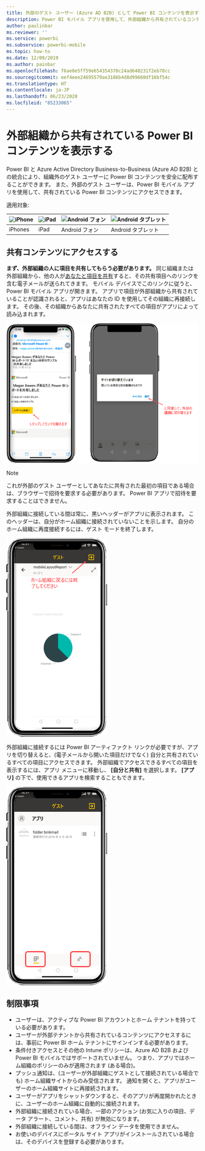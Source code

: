 ```yaml
---
title: 外部のゲスト ユーザー (Azure AD B2B) として Power BI コンテンツを表示する
description: Power BI モバイル アプリを使用して、外部組織から共有されているコンテンツを表示します。
author: paulinbar
ms.reviewer: ''
ms.service: powerbi
ms.subservice: powerbi-mobile
ms.topic: how-to
ms.date: 12/09/2019
ms.author: painbar
ms.openlocfilehash: f6ae0e5ff59e654354370c24ad648231f2eb78cc
ms.sourcegitcommit: eef4eee24695570ae3186b4d8d99660df16bf54c
ms.translationtype: HT
ms.contentlocale: ja-JP
ms.lasthandoff: 06/23/2020
ms.locfileid: "85233065"
---
```

# <a name="view-power-bi-content-shared-with-you-from-an-external-organization"></a>外部組織から共有されている Power BI コンテンツを表示する

Power BI と Azure Active Directory Business-to-Business (Azure AD B2B) との統合により、組織外のゲスト ユーザーに Power BI コンテンツを安全に配布することができます。 また、外部のゲスト ユーザーは、Power BI モバイル アプリを使用して、共有されている Power BI コンテンツにアクセスできます。 


適用対象:

| ![iPhone](./media/mobile-app-ssrs-kpis-mobile-on-premises-reports/iphone-logo-50-px.png) | ![iPad](./media/mobile-app-ssrs-kpis-mobile-on-premises-reports/ipad-logo-50-px.png) | ![Android フォン](./media/mobile-app-ssrs-kpis-mobile-on-premises-reports/android-phone-logo-50-px.png) | ![Android タブレット](./media/mobile-app-ssrs-kpis-mobile-on-premises-reports/android-tablet-logo-50-px.png) |
|:--- |:--- |:--- |:--- |
| iPhones |iPad |Android フォン |Android タブレット |

## <a name="accessing-shared-content"></a>共有コンテンツにアクセスする

**まず、外部組織の人に項目を共有してもらう必要があります。** 同じ組織または外部組織から、他の人が[あなたと項目を共有](../../collaborate-share/service-share-dashboards.md)すると、その共有項目へのリンクを含む電子メールが送られてきます。 モバイル デバイスでこのリンクに従うと、Power BI モバイル アプリが開きます。 アプリで項目が外部組織から共有されていることが認識されると、アプリはあなたの ID を使用してその組織に再接続します。 その後、その組織からあなたに共有されたすべての項目がアプリによって読み込まれます。

![Power BI が電子メールから共有項目を開く ](./media/mobile-apps-b2b/mobile-b2b-open-item-email-new.png)

> [!NOTE]
> これが外部のゲスト ユーザーとしてあなたに共有された最初の項目である場合は、ブラウザーで招待を要求する必要があります。 Power BI アプリで招待を要求することはできません。

外部組織に接続している間は常に、黒いヘッダーがアプリに表示されます。 このヘッダーは、自分がホーム組織に接続されていないことを示します。 自分のホーム組織に再度接続するには、ゲスト モードを終了します。

![Power BI ゲスト ユーザー ヘッダー](./media/mobile-apps-b2b/mobile-b2b-exit-home-new.png)

外部組織に接続するには Power BI アーティファクト リンクが必要ですが、アプリを切り替えると、(電子メールから開いた項目だけでなく) 自分と共有されているすべての項目にアクセスできます。 外部組織でアクセスできるすべての項目を表示するには、アプリ メニューに移動し、 **[自分と共有]** を選択します。 **[アプリ]** の下で、使用できるアプリを検索することもできます。

![外部のゲスト ユーザーの Power BI アプリ メニュー](./media/mobile-apps-b2b/mobile-b2b-menu-new.png)

## <a name="limitations"></a>制限事項

- ユーザーは、アクティブな Power BI アカウントとホーム テナントを持っている必要があります。
- ユーザーが外部テナントから共有されているコンテンツにアクセスするには、事前に Power BI ホーム テナントにサインインする必要があります。
- 条件付きアクセスとその他の Intune ポリシーは、Azure AD B2B および Power BI モバイルではサポートされていません。 つまり、アプリではホーム組織のポリシーのみが適用されます (ある場合)。
- プッシュ通知は、(ユーザーが外部組織にゲストとして接続されている場合でも) ホーム組織サイトからのみ受信されます。 通知を開くと、アプリがユーザーのホーム組織サイトに再接続されます。
- ユーザーがアプリをシャットダウンすると、そのアプリが再度開かれたときに、ユーザーのホーム組織に自動的に接続されます。
- 外部組織に接続されている場合、一部のアクション (お気に入りの項目、データ アラート、コメント、共有) が無効になります。
- 外部組織に接続している間は、オフライン データを使用できません。
- お使いのデバイスにポータル サイト アプリがインストールされている場合は、そのデバイスを登録する必要があります。
